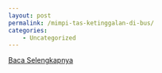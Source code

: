 ```yaml
---
layout: post
permalink: /mimpi-tas-ketinggalan-di-bus/
categories:
    - Uncategorized
---
```


[Baca Selengkapnya](/02)